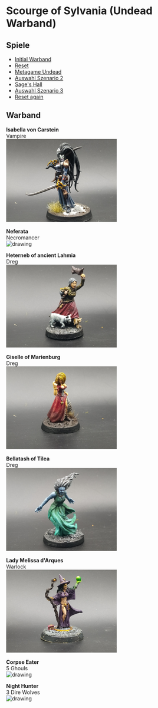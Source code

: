 # Scourge of Sylvania (Undead Warband)  
## Spiele 
 - [Initial Warband](Campaign_Log.md#initial-warband)
 - [Reset](Campaign_Log.md#310722-das-massaker-am-ost-tor)
 - [Metagame Undead](Campaign_Log.md#metagame-undead)
 - [Auswahl Szenario 2](Campaign_Log.md#auswahl-szenario-2) 
 - [Sage's Hall](Campaign_Log.md#030922-the-wizards-masion) 
 - [Auswahl Szenario 3](Campaign_Log.md#auswahl-szenario-3) 
 - [Reset again](Campaign_Log.md#250922-one-harpy-to-kill-them-all)


## Warband
**Isabella von Carstein**  
Vampire  
<img src="Pics/Isabella.jpg" alt="drawing" width="300"/>

**Neferata**  
Necromancer  
<img src="Pics/Neferata.jpg" alt="drawing" width="300"/>

**Heterneb of ancient Lahmia**  
Dreg  
<img src="Pics/Heterneb.jpg" alt="drawing" width="300"/>

**Giselle of Marienburg**  
Dreg  
<img src="Pics/Giselle.jpg" alt="drawing" width="300"/>

**Bellatash of Tilea**  
Dreg  
<img src="Pics/Bellatash.jpg" alt="drawing" width="300"/>

**Lady Melissa d'Arques**  
Warlock  
<img src="Pics/Warlock.jpg" alt="drawing" width="300"/>

**Corpse Eater**  
5 Ghouls  
<img src="Pics/Ghouls2.jpg" alt="drawing" width="300"/>

**Night Hunter**  
3 Dire Wolves  
<img src="Pics/DireWolves2.jpg" alt="drawing" width="300"/>
